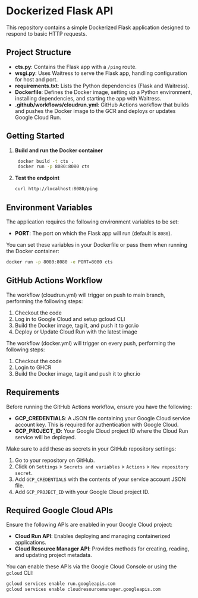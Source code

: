 # Dockerized Flask API

This repository contains a simple Dockerized Flask application designed to respond to basic HTTP requests.

## Project Structure

- **cts.py**: Contains the Flask app with a `/ping` route.
- **wsgi.py**: Uses Waitress to serve the Flask app, handling configuration for host and port.
- **requirements.txt**: Lists the Python dependencies (Flask and Waitress).
- **Dockerfile**: Defines the Docker image, setting up a Python environment, installing dependencies, and starting the app with Waitress.
- **.github/workflows/cloudrun.yml**: GitHub Actions workflow that builds and pushes the Docker image to the GCR and deploys or updates Google Cloud Run.

## Getting Started

1. **Build and run the Docker container**

   ```bash
    docker build -t cts .
    docker run -p 8080:8080 cts

2. **Test the endpoint**

    ```bash
    curl http://localhost:8080/ping

## Environment Variables

The application requires the following environment variables to be set:

- **PORT**: The port on which the Flask app will run (default is `8080`).

You can set these variables in your Dockerfile or pass them when running the Docker container:

```bash
docker run -p 8080:8080 -e PORT=8080 cts
```

## GitHub Actions Workflow
The workflow (cloudrun.yml) will trigger on push to main branch, performing the following steps:

1. Checkout the code
2. Log in to Google Cloud and setup gcloud CLI
3. Build the Docker image, tag it, and push it to gcr.io
4. Deploy or Update Cloud Run with the latest image

The workflow (docker.yml) will trigger on every push, performing the following steps:

1. Checkout the code
2. Login to GHCR
3. Build the Docker image, tag it and push it to ghcr.io

## Requirements

Before running the GitHub Actions workflow, ensure you have the following:

- **GCP_CREDENTIALS**: A JSON file containing your Google Cloud service account key. This is required for authentication with Google Cloud.
- **GCP_PROJECT_ID**: Your Google Cloud project ID where the Cloud Run service will be deployed.

Make sure to add these as secrets in your GitHub repository settings:

1. Go to your repository on GitHub.
2. Click on `Settings` > `Secrets and variables` > `Actions` > `New repository secret`.
3. Add `GCP_CREDENTIALS` with the contents of your service account JSON file.
4. Add `GCP_PROJECT_ID` with your Google Cloud project ID.

## Required Google Cloud APIs

Ensure the following APIs are enabled in your Google Cloud project:

- **Cloud Run API**: Enables deploying and managing containerized applications.
- **Cloud Resource Manager API**: Provides methods for creating, reading, and updating project metadata.

You can enable these APIs via the Google Cloud Console or using the `gcloud` CLI:

```bash
gcloud services enable run.googleapis.com
gcloud services enable cloudresourcemanager.googleapis.com
```

